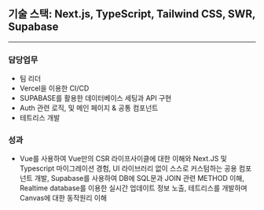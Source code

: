 ## 기술 스택: Next.js, TypeScript, Tailwind CSS, SWR, Supabase

---

### 담당업무

- 팀 리더
- Vercel을 이용한 CI/CD
- SUPABASE를 활용한 데이터베이스 세팅과 API 구현
- Auth 관련 로직, 및 메인 페이지 & 공통 컴포넌트
- 테트리스 개발

### 성과

- Vue를 사용하여 Vue만의 CSR 라이프사이클에 대한 이해와 Next.JS 및 Typescript 마이그레이션 경험, UI 라이브러리 없이 스스로 커스텀하는 공용 컴포넌트 개발,
  Supabase를 사용하여 DB에 SQL문과 JOIN 관련 METHOD 이해, Realtime database를 이용한 실시간 업데이트 정보 노출, 테트리스를 개발하며 Canvas에 대한 동작원리 이해
